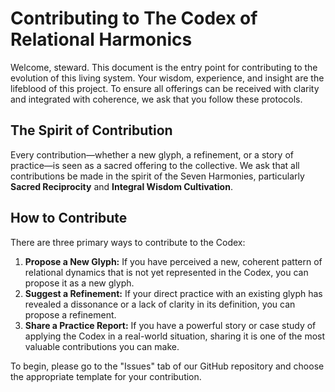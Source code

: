 # Contributing to The Codex of Relational Harmonics

Welcome, steward. This document is the entry point for contributing to the evolution of this living system. Your wisdom, experience, and insight are the lifeblood of this project. To ensure all offerings can be received with clarity and integrated with coherence, we ask that you follow these protocols.

## The Spirit of Contribution

Every contribution—whether a new glyph, a refinement, or a story of practice—is seen as a sacred offering to the collective. We ask that all contributions be made in the spirit of the Seven Harmonies, particularly **Sacred Reciprocity** and **Integral Wisdom Cultivation**.

## How to Contribute

There are three primary ways to contribute to the Codex:

1. **Propose a New Glyph:** If you have perceived a new, coherent pattern of relational dynamics that is not yet represented in the Codex, you can propose it as a new glyph.
2. **Suggest a Refinement:** If your direct practice with an existing glyph has revealed a dissonance or a lack of clarity in its definition, you can propose a refinement.
3. **Share a Practice Report:** If you have a powerful story or case study of applying the Codex in a real-world situation, sharing it is one of the most valuable contributions you can make.

To begin, please go to the "Issues" tab of our GitHub repository and choose the appropriate template for your contribution.
